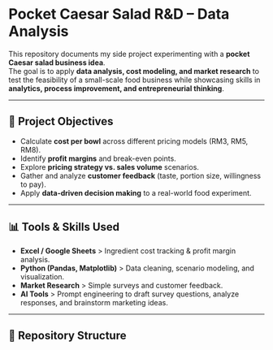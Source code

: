 # Pocket Caesar Salad R&D – Data Analysis

This repository documents my side project experimenting with a **pocket Caesar salad business idea**.  
The goal is to apply **data analysis, cost modeling, and market research** to test the feasibility of a small-scale food business while showcasing skills in **analytics, process improvement, and entrepreneurial thinking**.

---

## 🔎 Project Objectives
- Calculate **cost per bowl** across different pricing models (RM3, RM5, RM8).  
- Identify **profit margins** and break-even points.  
- Explore **pricing strategy vs. sales volume** scenarios.  
- Gather and analyze **customer feedback** (taste, portion size, willingness to pay).  
- Apply **data-driven decision making** to a real-world food experiment.  

---

## 📊 Tools & Skills Used
- **Excel / Google Sheets** > Ingredient cost tracking & profit margin analysis.  
- **Python (Pandas, Matplotlib)** > Data cleaning, scenario modeling, and visualization.  
- **Market Research** > Simple surveys and customer feedback.  
- **AI Tools** > Prompt engineering to draft survey questions, analyze responses, and brainstorm marketing ideas.  

---

## 📂 Repository Structure
